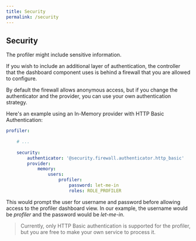 ```yaml
---
title: Security
permalink: /security
---
```


## Security

The profiler might include sensitive information.

If you wish to include an additional layer of authentication, the controller that the dashboard 
component uses is behind a firewall that you are allowed to configure.

By default the firewall allows anonymous access, but if you change the authenticator and the 
provider, you can use your own authentication strategy.

Here's an example using an In-Memory provider with HTTP Basic Authentication:

```yml
profiler:
     
    # ...
     
    security:
        authenticator: '@security.firewall.authenticator.http_basic'
        provider:
            memory:
                users:
                    profiler:
                        password: let-me-in
                        roles: ROLE_PROFILER
```

This would prompt the user for username and password before allowing access to the profiler 
dashboard view.  In our example, the username would be *profiler* and the password would be 
*let-me-in*.

> Currently, only HTTP Basic authentication is supported for the profiler, but you are free to 
make your own service to process it.